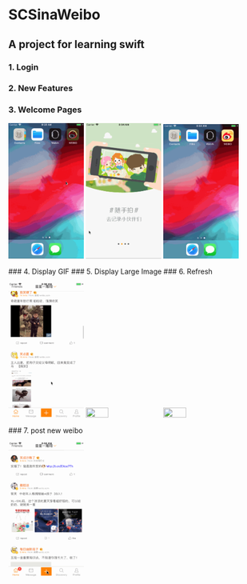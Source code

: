 # SCSinaWeibo

A project for learning swift
----
### 1. Login
### 2. New Features
### 3. Welcome Pages

<p float="left">
  <img src="https://github.com/rayray199085/SCSinaWeibo/blob/master/images/weibo_login.gif" width="30%" height="30%">
    <img src="https://github.com/rayray199085/SCSinaWeibo/blob/master/images/weibo_new_feature.gif" width="30%" height="30%">
    <img src="https://github.com/rayray199085/SCSinaWeibo/blob/master/images/weibo_welcome.gif" width="30%" height="30%">
</p>
### 4. Display GIF
### 5. Display Large Image
### 6. Refresh
<p float="left">
  <img src="https://github.com/rayray199085/SCSinaWeibo/blob/master/images/weibo_gif.gif" width="30%" height="30%">
    <img src="https://github.com/rayray199085/SCSinaWeibo/blob/master/images/weibo_large_image.gif" width="30%" height="30%">
    <img src="https://github.com/rayray199085/SCSinaWeibo/blob/master/images/weibo_refresh.gif" width="30%" height="30%">
</p>
### 7. post new weibo
<p float="center">
  <img src="https://github.com/rayray199085/SCSinaWeibo/blob/master/images/weibo_post.gif" width="30%" height="30%">
</p>
